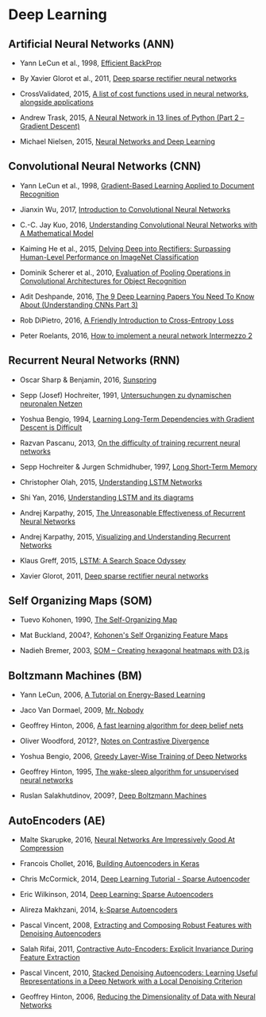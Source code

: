 # Deep Learning

## Artificial Neural Networks (ANN)

- Yann LeCun et al., 1998, [Efficient BackProp](http://yann.lecun.com/exdb/publis/pdf/lecun-98b.pdf)

- By Xavier Glorot et al., 2011, [Deep sparse rectifier neural networks](http://jmlr.org/proceedings/papers/v15/glorot11a/glorot11a.pdf)

- CrossValidated, 2015, [ A list of cost functions used in neural networks, alongside applications](https://stats.stackexchange.com/questions/154879/a-list-of-cost-functions-used-in-neural-networks-alongside-applications)

- Andrew Trask, 2015, [A Neural Network in 13 lines of Python (Part 2 – Gradient Descent)](https://iamtrask.github.io/2015/07/27/python-network-part2/)

- Michael Nielsen, 2015, [Neural Networks and Deep Learning](http://neuralnetworksanddeeplearning.com/chap2.html)



## Convolutional Neural Networks (CNN)

- Yann LeCun et al., 1998, [Gradient-Based Learning Applied to Document Recognition](http://yann.lecun.com/exdb/publis/pdf/lecun-01a.pdf)

- Jianxin Wu, 2017, [Introduction to Convolutional Neural Networks](http://cs.nju.edu.cn/wujx/paper/CNN.pdf)

- C.-C. Jay Kuo, 2016, [Understanding Convolutional Neural Networks with A Mathematical Model](https://arxiv.org/pdf/1609.04112.pdf)

- Kaiming He et al., 2015, [Delving Deep into Rectifiers: Surpassing Human-Level Performance on ImageNet Classification](https://arxiv.org/pdf/1502.01852.pdf)

- Dominik Scherer et al., 2010, [Evaluation of Pooling Operations in Convolutional Architectures for Object Recognition](http://ais.uni-bonn.de/papers/icann2010_maxpool.pdf)

- Adit Deshpande, 2016, [The 9 Deep Learning Papers You Need To Know About (Understanding CNNs Part 3)](https://adeshpande3.github.io/adeshpande3.github.io/The-9-Deep-Learning-Papers-You-Need-To-Know-About.html)

- Rob DiPietro, 2016, [A Friendly Introduction to Cross-Entropy Loss](https://rdipietro.github.io/friendly-intro-to-cross-entropy-loss/)

- Peter Roelants, 2016, [How to implement a neural network Intermezzo 2](https://peterroelants.github.io/posts/cross-entropy-softmax/)



## Recurrent Neural Networks (RNN)

- Oscar Sharp & Benjamin, 2016, [Sunspring](https://arstechnica.com/the-multiverse/2016/06/an-ai-wrote-this-movie-and-its-strangely-moving/)

- Sepp (Josef) Hochreiter, 1991, [Untersuchungen zu dynamischen neuronalen Netzen](http://people.idsia.ch/~juergen/SeppHochreiter1991ThesisAdvisorSchmidhuber.pdf)

- Yoshua Bengio, 1994, [Learning Long-Term Dependencies with Gradient Descent is Difficult](http://www-dsi.ing.unifi.it/~paolo/ps/tnn-94-gradient.pdf)

- Razvan Pascanu, 2013, [On the difficulty of training recurrent neural networks](http://proceedings.mlr.press/v28/pascanu13.pdf)

- Sepp Hochreiter & Jurgen Schmidhuber, 1997, [Long Short-Term Memory](http://www.bioinf.jku.at/publications/older/2604.pdf)

- Christopher Olah, 2015, [Understanding LSTM Networks](http://colah.github.io/posts/2015-08-Understanding-LSTMs/)

- Shi Yan, 2016, [Understanding LSTM and its diagrams](https://medium.com/@shiyan/understanding-lstm-and-its-diagrams-37e2f46f1714)

- Andrej Karpathy, 2015, [The Unreasonable Effectiveness of Recurrent Neural Networks](http://karpathy.github.io/2015/05/21/rnn-effectiveness/)

- Andrej Karpathy, 2015, [Visualizing and Understanding Recurrent Networks](https://arxiv.org/pdf/1506.02078.pdf)

- Klaus Greff, 2015, [LSTM: A Search Space Odyssey](https://arxiv.org/pdf/1503.04069.pdf)

- Xavier Glorot, 2011, [Deep sparse rectifier neural networks](http://proceedings.mlr.press/v15/glorot11a/glorot11a.pdf)



## Self Organizing Maps (SOM)

- Tuevo Kohonen, 1990, [The Self-Organizing Map](http://sci2s.ugr.es/keel/pdf/algorithm/articulo/1990-Kohonen-PIEEE.pdf)

- Mat Buckland, 2004?, [Kohonen's Self Organizing Feature Maps](http://www.ai-junkie.com/ann/som/som1.html)

- Nadieh Bremer, 2003, [SOM – Creating hexagonal heatmaps with D3.js](https://www.visualcinnamon.com/2013/07/self-organizing-maps-creating-hexagonal.html)



## Boltzmann Machines (BM)

- Yann LeCun, 2006, [A Tutorial on Energy-Based Learning](http://yann.lecun.com/exdb/publis/pdf/lecun-06.pdf)

- Jaco Van Dormael, 2009, [Mr. Nobody](https://www.imdb.com/title/tt0485947/)

- Geoffrey Hinton, 2006, [A fast learning algorithm for deep belief nets](https://www.cs.toronto.edu/~hinton/absps/fastnc.pdf)

- Oliver Woodford, 2012?, [Notes on Contrastive Divergence](http://www.robots.ox.ac.uk/~ojw/files/NotesOnCD.pdf)

- Yoshua Bengio, 2006, [Greedy Layer-Wise Training of Deep Networks](http://www.iro.umontreal.ca/~lisa/pointeurs/BengioNips2006All.pdf)

- Geoffrey Hinton, 1995, [The wake-sleep algorithm for unsupervised neural networks](http://www.gatsby.ucl.ac.uk/~dayan/papers/hdfn95.pdf)

- Ruslan Salakhutdinov, 2009?, [Deep Boltzmann Machines](http://www.utstat.toronto.edu/~rsalakhu/papers/dbm.pdf)



## AutoEncoders (AE)

- Malte Skarupke, 2016, [Neural Networks Are Impressively Good At Compression](https://probablydance.com/2016/04/30/neural-networks-are-impressively-good-at-compression)

- Francois Chollet, 2016, [Building Autoencoders in Keras](https://blog.keras.io/building-autoencoders-in-keras.html)

- Chris McCormick, 2014, [Deep Learning Tutorial - Sparse Autoencoder](http://mccormickml.com/2014/05/30/deep-learning-tutorial-sparse-autoencoder/)

- Eric Wilkinson, 2014, [Deep Learning: Sparse Autoencoders](http://www.ericlwilkinson.com/blog/2014/11/19/deep-learning-sparse-autoencoders)

- Alireza Makhzani, 2014, [k-Sparse Autoencoders](https://arxiv.org/pdf/1312.5663.pdf)

- Pascal Vincent, 2008, [Extracting and Composing Robust Features with Denoising Autoencoders](http://www.cs.toronto.edu/~larocheh/publications/icml-2008-denoising-autoencoders.pdf)

- Salah Rifai, 2011, [Contractive Auto-Encoders: Explicit Invariance During Feature Extraction](http://machinelearning.wustl.edu/mlpapers/paper_files/ICML2011Rifai_455.pdf)

- Pascal Vincent, 2010, [Stacked Denoising Autoencoders: Learning Useful Representations in a Deep Network with a Local Denoising Criterion](http://www.jmlr.org/papers/volume11/vincent10a/vincent10a.pdf)

- Geoffrey Hinton, 2006, [Reducing the Dimensionality of Data with Neural Networks](https://www.cs.toronto.edu/~hinton/science.pdf)